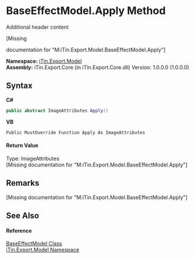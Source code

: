 # BaseEffectModel.Apply Method 
Additional header content 

\[Missing <summary> documentation for "M:iTin.Export.Model.BaseEffectModel.Apply"\]

**Namespace:**&nbsp;<a href="ef57ffcc-e95e-b212-5a46-9aa6f5a3511f">iTin.Export.Model</a><br />**Assembly:**&nbsp;iTin.Export.Core (in iTin.Export.Core.dll) Version: 1.0.0.0 (1.0.0.0)

## Syntax

**C#**<br />
``` C#
public abstract ImageAttributes Apply()
```

**VB**<br />
``` VB
Public MustOverride Function Apply As ImageAttributes
```


#### Return Value
Type: ImageAttributes<br />\[Missing <returns> documentation for "M:iTin.Export.Model.BaseEffectModel.Apply"\]

## Remarks
\[Missing <remarks> documentation for "M:iTin.Export.Model.BaseEffectModel.Apply"\]

## See Also


#### Reference
<a href="2b4f9e9a-8ad4-0734-6dc5-ca8a7e80c48e">BaseEffectModel Class</a><br /><a href="ef57ffcc-e95e-b212-5a46-9aa6f5a3511f">iTin.Export.Model Namespace</a><br />